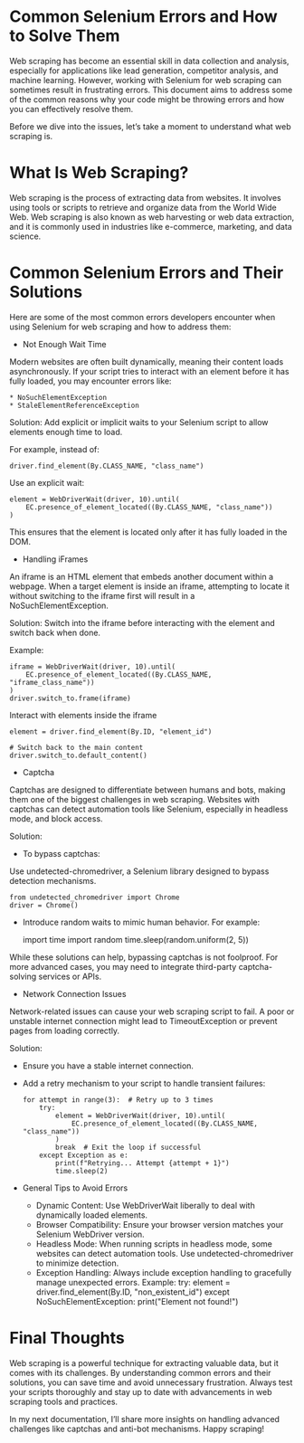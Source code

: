 # Common Selenium Errors and How to Solve Them
Web scraping has become an essential skill in data collection and analysis, especially for applications like lead generation, competitor analysis, and machine learning. However, working with Selenium for web scraping can sometimes result in frustrating errors. This document aims to address some of the common reasons why your code might be throwing errors and how you can effectively resolve them.

Before we dive into the issues, let’s take a moment to understand what web scraping is.

# What Is Web Scraping?

Web scraping is the process of extracting data from websites. It involves using tools or scripts to retrieve and organize data from the World Wide Web. Web scraping is also known as web harvesting or web data extraction, and it is commonly used in industries like e-commerce, marketing, and data science.

# Common Selenium Errors and Their Solutions

Here are some of the most common errors developers encounter when using Selenium for web scraping and how to address them:

* Not Enough Wait Time

Modern websites are often built dynamically, meaning their content loads asynchronously. If your script tries to interact with an element before it has fully loaded, you may encounter errors like:

    * NoSuchElementException
    * StaleElementReferenceException

Solution:
Add explicit or implicit waits to your Selenium script to allow elements enough time to load.

For example, instead of:

    driver.find_element(By.CLASS_NAME, "class_name")

Use an explicit wait:

    element = WebDriverWait(driver, 10).until(
        EC.presence_of_element_located((By.CLASS_NAME, "class_name"))
    )

This ensures that the element is located only after it has fully loaded in the DOM.

* Handling iFrames

An iframe is an HTML element that embeds another document within a webpage. When a target element is inside an iframe, attempting to locate it without switching to the iframe first will result in a NoSuchElementException.

Solution:
Switch into the iframe before interacting with the element and switch back when done.

Example:

    iframe = WebDriverWait(driver, 10).until(
        EC.presence_of_element_located((By.CLASS_NAME, "iframe_class_name"))
    )
    driver.switch_to.frame(iframe)

Interact with elements inside the iframe

    element = driver.find_element(By.ID, "element_id")

    # Switch back to the main content
    driver.switch_to.default_content()

* Captcha

Captchas are designed to differentiate between humans and bots, making them one of the biggest challenges in web scraping. Websites with captchas can detect automation tools like Selenium, especially in headless mode, and block access.

Solution:

  * To bypass captchas:

Use undetected-chromedriver, a Selenium library designed to bypass detection mechanisms.

    from undetected_chromedriver import Chrome
    driver = Chrome()
  
  * Introduce random waits to mimic human behavior. For example:

    import time
    import random
    time.sleep(random.uniform(2, 5))
    
While these solutions can help, bypassing captchas is not foolproof. For more advanced cases, you may need to integrate third-party captcha-solving services or APIs.

* Network Connection Issues

Network-related issues can cause your web scraping script to fail. A poor or unstable internet connection might lead to TimeoutException or prevent pages from loading correctly.

Solution:

  * Ensure you have a stable internet connection.
  * Add a retry mechanism to your script to handle transient failures:

        for attempt in range(3):  # Retry up to 3 times
            try:
                element = WebDriverWait(driver, 10).until(
                    EC.presence_of_element_located((By.CLASS_NAME, "class_name"))
                )
                break  # Exit the loop if successful
            except Exception as e:
                print(f"Retrying... Attempt {attempt + 1}")
                time.sleep(2)
* General Tips to Avoid Errors

  * Dynamic Content: Use WebDriverWait liberally to deal with dynamically loaded elements.
  * Browser Compatibility: Ensure your browser version matches your Selenium WebDriver version.
  * Headless Mode: When running scripts in headless mode, some websites can detect automation tools. Use undetected-chromedriver to minimize detection.
  * Exception Handling: Always include exception handling to gracefully manage unexpected errors.
Example:
    try:
        element = driver.find_element(By.ID, "non_existent_id")
    except NoSuchElementException:
        print("Element not found!")
    
# Final Thoughts

Web scraping is a powerful technique for extracting valuable data, but it comes with its challenges. By understanding common errors and their solutions, you can save time and avoid unnecessary frustration. Always test your scripts thoroughly and stay up to date with advancements in web scraping tools and practices.

In my next documentation, I’ll share more insights on handling advanced challenges like captchas and anti-bot mechanisms. Happy scraping!
